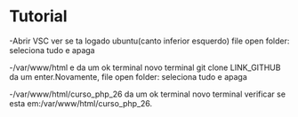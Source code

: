 # Tutorial
-Abrir VSC ver se ta logado ubuntu(canto inferior esquerdo) file open folder: seleciona tudo e apaga

-/var/www/html e da um ok terminal novo terminal git clone LINK_GITHUB da um enter.Novamente, file open folder: seleciona tudo e apaga

-/var/www/html/curso_php_26  da um ok terminal novo terminal verificar se esta em:/var/www/html/curso_php_26.